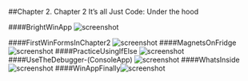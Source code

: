 ##Chapter 2. Chapter 2 It’s all Just Code: Under the hood

####BrightWinApp
![screenshot](https://raw.githubusercontent.com/booksRead-n-Code/tree/master/Andrew-Stellman-Head-First-CSharp/02_It%E2%80%99s-all-Just-Code--Under-the-hood/z_02_pics/BrightWinApp.png)

####FirstWinFormsInChapter2
![screenshot](https://raw.githubusercontent.com/booksRead-n-Code/tree/master/Andrew-Stellman-Head-First-CSharp/02_It%E2%80%99s-all-Just-Code--Under-the-hood/z_02_pics/FirstWinFormsInChapter2.png)
####MagnetsOnFridge
![screenshot](https://raw.githubusercontent.com/booksRead-n-Code/tree/master/Andrew-Stellman-Head-First-CSharp/02_It%E2%80%99s-all-Just-Code--Under-the-hood/z_02_pics/MagnetsOnFridge.png)
####PracticeUsingIfElse
![screenshot](https://raw.githubusercontent.com/booksRead-n-Code/tree/master/Andrew-Stellman-Head-First-CSharp/02_It%E2%80%99s-all-Just-Code--Under-the-hood/z_02_pics/PracticeUsingIfElse.png)
####UseTheDebugger-(ConsoleApp)
![screenshot](https://raw.githubusercontent.com/booksRead-n-Code/tree/master/Andrew-Stellman-Head-First-CSharp/02_It%E2%80%99s-all-Just-Code--Under-the-hood/z_02_pics/UseTheDebugger-(ConsoleApp).png)
####WhatsInside
![screenshot](https://raw.githubusercontent.com/booksRead-n-Code/tree/master/Andrew-Stellman-Head-First-CSharp/02_It%E2%80%99s-all-Just-Code--Under-the-hood/z_02_pics/WhatsInside.png)
####WinAppFinally![screenshot](https://raw.githubusercontent.com/booksRead-n-Code/tree/master/Andrew-Stellman-Head-First-CSharp/02_It%E2%80%99s-all-Just-Code--Under-the-hood/z_02_pics/WinAppFinally.png)
